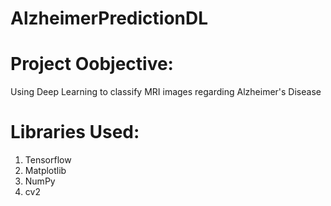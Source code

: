# AlzheimerPredictionDL

# Project Oobjective:
Using Deep Learning to classify MRI images regarding Alzheimer's Disease

# Libraries Used:
1. Tensorflow
2. Matplotlib
3. NumPy
4. cv2
